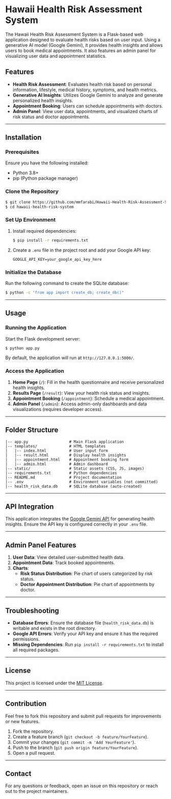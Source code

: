 # Hawaii Health Risk Assessment System

The Hawaii Health Risk Assessment System is a Flask-based web application designed to evaluate health risks based on user input. Using a generative AI model (Google Gemini), it provides health insights and allows users to book medical appointments. It also features an admin panel for visualizing user data and appointment statistics.

## Features
- **Health Risk Assessment**: Evaluates health risk based on personal information, lifestyle, medical history, symptoms, and health metrics.
- **Generative AI Insights**: Utilizes Google Gemini to analyze and generate personalized health insights.
- **Appointment Booking**: Users can schedule appointments with doctors.
- **Admin Panel**: View user data, appointments, and visualized charts of risk status and doctor appointments.

---

## Installation

### Prerequisites
Ensure you have the following installed:
- Python 3.8+
- pip (Python package manager)

### Clone the Repository
```bash
$ git clone https://github.com/mmfarabi/Hawaii-Health-Risk-Assessment-System.git
$ cd hawaii-health-risk-system
```

### Set Up Environment
1. Install required dependencies:
   ```bash
   $ pip install -r requirements.txt
   ```
2. Create a `.env` file in the project root and add your Google API key:
   ```
   GOOGLE_API_KEY=your_google_api_key_here
   ```

### Initialize the Database
Run the following command to create the SQLite database:
```bash
$ python -c "from app import create_db; create_db()"
```

---

## Usage

### Running the Application
Start the Flask development server:
```bash
$ python app.py
```

By default, the application will run at `http://127.0.0.1:5000/`.

### Access the Application
1. **Home Page** (`/`): Fill in the health questionnaire and receive personalized health insights.
2. **Results Page** (`/result`): View your health risk status and insights.
3. **Appointment Booking** (`/appointment`): Schedule a medical appointment.
4. **Admin Panel** (`/admin`): Access admin-only dashboards and data visualizations (requires developer access).

---

## Folder Structure
```
|-- app.py                  # Main Flask application
|-- templates/              # HTML templates
|   |-- index.html          # User input form
|   |-- result.html         # Display health insights
|   |-- appointment.html    # Appointment booking form
|   |-- admin.html          # Admin dashboard
|-- static/                 # Static assets (CSS, JS, images)
|-- requirements.txt        # Python dependencies
|-- README.md               # Project documentation
|-- .env                    # Environment variables (not committed)
|-- health_risk_data.db     # SQLite database (auto-created)
```

---

## API Integration
This application integrates the [Google Gemini API](https://developers.google.com/) for generating health insights. Ensure the API key is configured correctly in your `.env` file.

---

## Admin Panel Features
1. **User Data**: View detailed user-submitted health data.
2. **Appointment Data**: Track booked appointments.
3. **Charts**:
   - **Risk Status Distribution**: Pie chart of users categorized by risk status.
   - **Doctor Appointment Distribution**: Pie chart of appointments by doctor.

---

## Troubleshooting
- **Database Errors**: Ensure the database file (`health_risk_data.db`) is writable and exists in the root directory.
- **Google API Errors**: Verify your API key and ensure it has the required permissions.
- **Missing Dependencies**: Run `pip install -r requirements.txt` to install all required packages.

---

## License
This project is licensed under the [MIT License](LICENSE).

---

## Contribution
Feel free to fork this repository and submit pull requests for improvements or new features.

1. Fork the repository.
2. Create a feature branch (`git checkout -b feature/YourFeature`).
3. Commit your changes (`git commit -m 'Add YourFeature'`).
4. Push to the branch (`git push origin feature/YourFeature`).
5. Open a pull request.

---

## Contact
For any questions or feedback, open an issue on this repository or reach out to the project maintainers.
